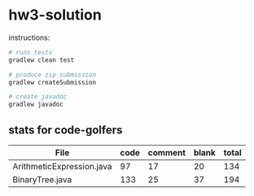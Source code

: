 # hw3-solution

instructions:

```bash
# runs tests
gradlew clean test

# produce zip submission
gradlew createSubmission

# create javadoc
gradlew javadoc
```

## stats for code-golfers

| File | code  | comment | blank | total | 
| ---- | ----- | ------- | ----- | ----- |
| ArithmeticExpression.java | 97 | 17 | 20 | 134 |
| BinaryTree.java | 133 | 25 | 37 | 194 |
